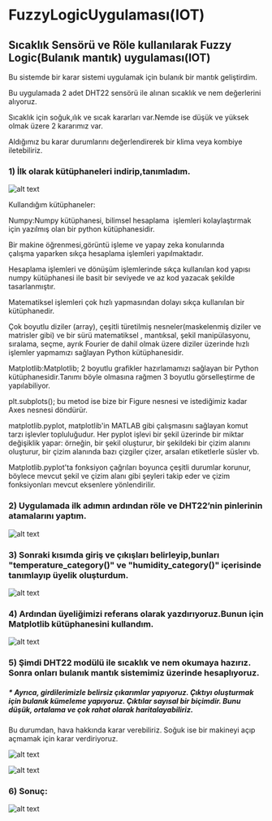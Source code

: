 # FuzzyLogicUygulaması(IOT)

## Sıcaklık Sensörü ve Röle kullanılarak Fuzzy Logic(Bulanık mantık) uygulaması(IOT)

Bu sistemde bir karar sistemi uygulamak için bulanık bir mantık geliştirdim.

Bu uygulamada 2 adet DHT22 sensörü ile alınan sıcaklık ve nem değerlerini alıyoruz.

Sıcaklık için soğuk,ılık ve sıcak kararları var.Nemde ise düşük  ve yüksek olmak üzere 2 kararımız var.

Aldığımız bu karar durumlarını değerlendirerek bir klima veya kombiye iletebiliriz.

### 1) İlk olarak kütüphaneleri indirip,tanımladım.

![alt text](https://github.com/fatihawk/FuzzyLogicUygulamasi-IOT-/blob/master/1.ad%C4%B1m.jpg)

Kullandığım kütüphaneler:

Numpy:Numpy kütüphanesi, bilimsel hesaplama  işlemleri kolaylaştırmak için yazılmış olan bir python kütüphanesidir.

Bir makine öğrenmesi,görüntü işleme ve yapay zeka konularında çalışma yaparken sıkça hesaplama işlemleri yapılmaktadır.

Hesaplama işlemleri ve dönüşüm işlemlerinde sıkça kullanılan kod yapısı numpy kütüphanesi ile basit bir seviyede ve az kod yazacak şekilde tasarlanmıştır.

Matematiksel işlemleri çok hızlı yapmasından dolayı sıkça kullanılan bir kütüphanedir.

Çok boyutlu diziler (array), çeşitli türetilmiş nesneler(maskelenmiş diziler ve matrisler gibi) ve bir sürü matematiksel , mantıksal, şekil manipülasyonu, sıralama, seçme, ayrık Fourier de dahil olmak üzere diziler üzerinde hızlı işlemler yapmamızı sağlayan Python kütüphanesidir.

Matplotlib:Matplotlib; 2 boyutlu grafikler hazırlamamızı sağlayan bir Python kütüphanesidir.Tanımı böyle olmasına rağmen 3 boyutlu görselleştirme de yapılabiliyor.

plt.subplots(); bu metod ise bize bir Figure nesnesi ve istediğimiz kadar Axes nesnesi döndürür. 

matplotlib.pyplot, matplotlib'in MATLAB gibi çalışmasını sağlayan komut tarzı işlevler topluluğudur. Her pyplot işlevi bir şekil üzerinde bir miktar değişiklik yapar: örneğin, bir şekil oluşturur, bir şekildeki bir çizim alanını oluşturur, bir çizim alanında bazı çizgiler çizer, arsaları etiketlerle süsler vb.

Matplotlib.pyplot'ta fonksiyon çağrıları boyunca çeşitli durumlar korunur, böylece mevcut şekil ve çizim alanı gibi şeyleri takip eder ve çizim fonksiyonları mevcut eksenlere yönlendirilir.

### 2) Uygulamada ilk adımın ardından röle ve DHT22’nin pinlerinin atamalarını yaptım.

![alt text](https://github.com/fatihawk/FuzzyLogicUygulamasi-IOT-/blob/master/2.ad%C4%B1m.jpg)

### 3) Sonraki kısımda giriş ve çıkışları belirleyip,bunları "temperature_category()" ve "humidity_category()" içerisinde tanımlayıp üyelik oluşturdum.

![alt text](https://github.com/fatihawk/FuzzyLogicUygulamasi-IOT-/blob/master/3.ad%C4%B1m.jpg)

### 4) Ardından üyeliğimizi referans olarak yazdırıyoruz.Bunun için Matplotlib kütüphanesini kullandım.

![alt text](https://github.com/fatihawk/FuzzyLogicUygulamasi-IOT-/blob/master/4.ad%C4%B1m.jpg)

### 5) Şimdi DHT22 modülü ile sıcaklık ve nem okumaya hazırız. Sonra onları bulanık mantık sistemimiz üzerinde hesaplıyoruz.

##### * Ayrıca, girdilerimizle belirsiz çıkarımlar yapıyoruz. Çıktıyı oluşturmak için bulanık kümeleme yapıyoruz. Çıktılar sayısal bir biçimdir. Bunu düşük, ortalama ve çok rahat olarak haritalayabiliriz.
 
Bu durumdan,  hava hakkında karar verebiliriz. Soğuk ise bir makineyi açıp açmamak için karar verdiriyoruz.

![alt text](https://github.com/fatihawk/FuzzyLogicUygulamasi-IOT-/blob/master/5.ad%C4%B1m.jpg)

![alt text](https://github.com/fatihawk/FuzzyLogicUygulamasi-IOT-/blob/master/6.ad%C4%B1m.jpg)

### 6) Sonuç:

![alt text](https://github.com/fatihawk/FuzzyLogicUygulamasi-IOT-/blob/master/Sonu%C3%A7.jpg)
















